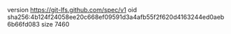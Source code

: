 version https://git-lfs.github.com/spec/v1
oid sha256:4b124f24058ee20c668ef09591d3a4afb55f2f620d4163244ed0aeb6b66fd083
size 7460
